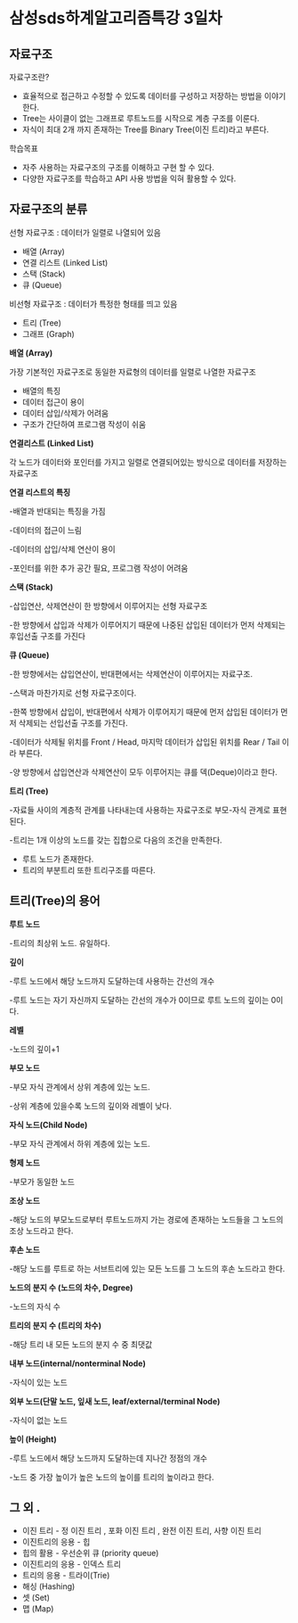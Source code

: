 # 삼성sds하계알고리즘특강 3일차

## 자료구조

자료구조란?

- 효율적으로 접근하고 수정할 수 있도록 데이터를 구성하고 저장하는 방법을 이야기한다.
- Tree는 사이클이 없는 그래프로 루트노드를 시작으로 계층 구조를 이룬다.
- 자식이 최대 2개 까지 존재하는 Tree를 Binary Tree(이진 트리)라고 부른다.

학습목표

- 자주 사용하는 자료구조의 구조를 이해하고 구현 할 수 있다.
- 다양한 자료구조를 학습하고 API 사용 방법을 익혀 활용할 수 있다.

## 자료구조의 분류

선형 자료구조 : 데이터가 일렬로 나열되어 있음

- 배열 (Array)
- 연결 리스트 (Linked List)
- 스택 (Stack)
- 큐 (Queue)

비선형 자료구조 : 데이터가 특정한 형태를 띄고 있음

- 트리 (Tree)
- 그래프 (Graph)

**배열 (Array)**

가장 기본적인 자료구조로 동일한 자료형의 데이터를 일렬로 나열한 자료구조

- 배열의 특징
- 데이터 접근이 용이
- 데이터 삽입/삭제가 어려움
- 구조가 간단하여 프로그램 작성이 쉬움

**연결리스트 (Linked List)**

각 노드가 데이터와 포인터를 가지고 일렬로 연결되어있는 방식으로 데이터를 저장하는 자료구조

**연결 리스트의 특징**

-배열과 반대되는 특징을 가짐

-데이터의 접근이 느림

-데이터의 삽입/삭제 연산이 용이

-포인터를 위한 추가 공간 필요, 프로그램 작성이 어려움

**스택 (Stack)**

-삽입연산, 삭제연산이 한 방향에서 이루어지는 선형 자료구조

-한 방향에서 삽입과 삭제가 이루어지기 때문에 나중된 삽입된 데이터가 먼저 삭제되는 후입선출 구조를 가진다

**큐 (Queue)**

-한 방향에서는 삽입연산이, 반대편에서는 삭제연산이 이루어지는 자료구조.

-스택과 마찬가지로 선형 자료구조이다.

-한쪽 방향에서 삽입이, 반대편에서 삭제가 이루어지기 때문에 먼저 삽입된 데이터가 먼저 삭제되는 선입선출 구조를 가진다.

-데이터가 삭제될 위치를 Front / Head, 마지막 데이터가 삽입된 위치를 Rear / Tail 이라 부른다.

-양 방향에서 삽입연산과 삭제연산이 모두 이루어지는 큐를 덱(Deque)이라고 한다.

**트리 (Tree)**

-자료들 사이의 계층적 관계를 나타내는데 사용하는 자료구조로 부모-자식 관계로 표현된다.

-트리는 1개 이상의 노드를 갖는 집합으로 다음의 조건을 만족한다.

- 루트 노드가 존재한다.
- 트리의 부분트리 또한 트리구조를 따른다.

## **트리(Tree)의 용어**

**루트 노드**

-트리의 최상위 노드. 유일하다.

**깊이**

-루트 노드에서 해당 노드까지 도달하는데 사용하는 간선의 개수

-루트 노드는 자기 자신까지 도달하는 간선의 개수가 0이므로 루트 노드의 깊이는 0이다.

**레벨**

-노드의 깊이+1

**부모 노드**

-부모 자식 관계에서 상위 계층에 있는 노드.

-상위 계층에 있을수록 노드의 깊이와 레벨이 낮다.

**자식 노드(Child Node)**

-부모 자식 관계에서 하위 계층에 있는 노드.

**형제 노드**

-부모가 동일한 노드

**조상 노드**

-해당 노드의 부모노드로부터 루트노드까지 가는 경로에 존재하는 노드들을 그 노드의 조상 노드라고 한다.

**후손 노드**

-해당 노드를 루트로 하는 서브트리에 있는 모든 노드를 그 노드의 후손 노드라고 한다.

**노드의 분지 수 (노드의 차수, Degree)**

-노드의 자식 수

**트리의 분지 수 (트리의 차수)**

-해당 트리 내 모든 노드의 분지 수 중 최댓값

**내부 노드(internal/nonterminal Node)**

-자식이 있는 노드

**외부 노드(단말 노드, 잎새 노드, leaf/external/terminal Node)**

-자식이 없는 노드

**높이 (Height)**

-루트 노드에서 해당 노드까지 도달하는데 지나간 정점의 개수

-노드 중 가장 높이가 높은 노드의 높이를 트리의 높이라고 한다.

## **그 외 .**

- 이진 트리 - 정 이진 트리 , 포화 이진 트리 , 완전 이진 트리, 사향 이진 트리
- 이진트리의 응용 - 힙
- 힙의 활용 - 우선순위 큐 (priority queue)
- 이진트리의 응용 - 인덱스 트리
- 트리의 응용 - 트라이(Trie)
- 해싱 (Hashing)
- 셋 (Set)
- 맵 (Map)

